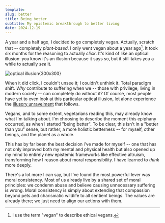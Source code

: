 ```yaml
---
template:
slug: better
title: Being better
subtitle: My epistemic breakthrough to better living
date: 2024-12-19
---
```


A year and a half ago, I decided to go completely vegan. Actually,
scratch that -- completely *plant-based*. I only went vegan about a year
ago[^1]. It took six months for the reasoning to actually *click*. It's
kind of like an optical illusion: you know it's an illusion because it
says so, but it still takes you a while to actually *see* it.

[^1]: I use the term "vegan" to describe ethical vegans.

![optical illusion](https://cdn.icyphox.sh/illusion.jpg){300x300}

When it did click, I couldn't unsee it; I couldn't unthink it. Total
paradigm shift. *Why* contribute to suffering when we -- those with
privilege, living in modern society -- can completely do without it? Of
course, most people have yet to even look at this particular optical
illusion, let alone experience the [illusory
unravelment](https://gappa.atharvaraykar.com/atharva/vocal-fry-and-illusory-unravelments)
that follows.

Vegans, and to some extent, vegetarians reading this, may already know
what I'm talking about. I'm choosing to describe the moment this
epiphany occurred, as when I started "being better". To be clear, this
isn't in a "better than you" sense, but rather, a more holistic
betterness -- for myself, other beings, and the planet as a whole.

This has by far been the best decision I've made for myself -- one that
has not only improved both my mental and physical health but also opened
up my mind to entirely new epistemic frameworks like effective altruism,
transforming how I reason about moral responsibility. I have learned to
*think* more deeply.

There's a lot more I can say, but I've found the most powerful lever was
moral consistency. Most of us already live by a shared set of moral
principles: we condemn abuse and believe causing unnecessary suffering
is wrong. Moral consistency is simply about extending that compassion
beyond pets and charismatic wildlife to all sentient beings. The values
are already there; we just need to align our actions with them.
